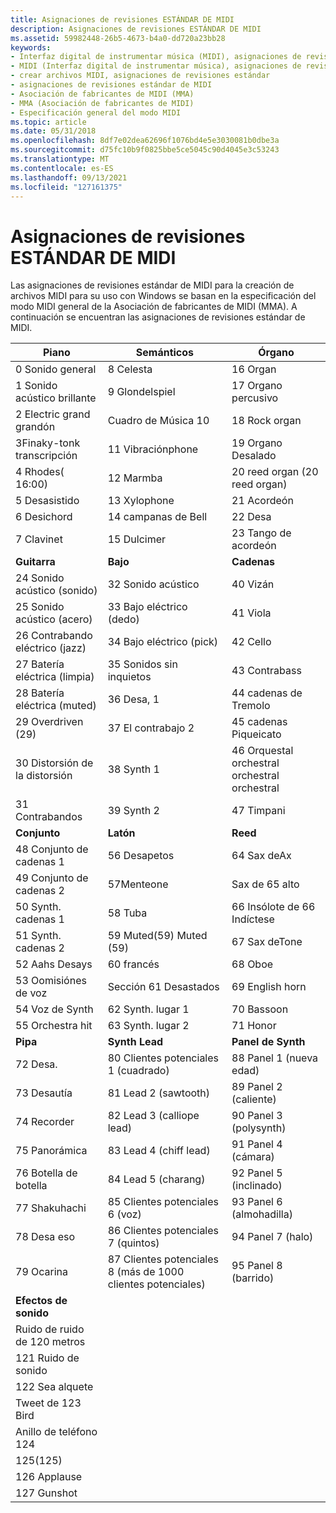 ```yaml
---
title: Asignaciones de revisiones ESTÁNDAR DE MIDI
description: Asignaciones de revisiones ESTÁNDAR DE MIDI
ms.assetid: 59982448-26b5-4673-b4a0-dd720a23bb28
keywords:
- Interfaz digital de instrumentar música (MIDI), asignaciones de revisiones estándar
- MIDI (Interfaz digital de instrumentar música), asignaciones de revisiones estándar
- crear archivos MIDI, asignaciones de revisiones estándar
- asignaciones de revisiones estándar de MIDI
- Asociación de fabricantes de MIDI (MMA)
- MMA (Asociación de fabricantes de MIDI)
- Especificación general del modo MIDI
ms.topic: article
ms.date: 05/31/2018
ms.openlocfilehash: 8df7e02dea62696f1076bd4e5e3030081b0dbe3a
ms.sourcegitcommit: d75fc10b9f0825bbe5ce5045c90d4045e3c53243
ms.translationtype: MT
ms.contentlocale: es-ES
ms.lasthandoff: 09/13/2021
ms.locfileid: "127161375"
---
```

# <a name="standard-midi-patch-assignments"></a>Asignaciones de revisiones ESTÁNDAR DE MIDI

Las asignaciones de revisiones estándar de MIDI para la creación de archivos MIDI para su uso con Windows se basan en la especificación del modo MIDI general de la Asociación de fabricantes de MIDI (MMA). A continuación se encuentran las asignaciones de revisiones estándar de MIDI.



| Piano                      | Semánticos      | Órgano                |
|----------------------------|---------------------------|----------------------|
| 0 Sonido general     | 8 Celesta                 | 16 Organ     |
| 1 Sonido acústico brillante    | 9 Glondelspiel            | 17 Organo percusivo  |
| 2 Electric grand grandón     | Cuadro de Música 10              | 18 Rock organ        |
| 3Finaky-tonk transcripción         | 11 Vibraciónphone             | 19 Organo Desalado      |
| 4 Rhodes( 16:00)             | 12 Marmba                | 20 reed organ (20 reed organ)        |
| 5 Desasistido           | 13 Xylophone              | 21 Acordeón         |
| 6 Desichord              | 14 campanas de Bell          | 22 Desa         |
| 7 Clavinet                 | 15 Dulcimer               | 23 Tango de acordeón   |
| **Guitarra**                 | **Bajo**                  | **Cadenas**          |
| 24 Sonido acústico (sonido) | 32 Sonido acústico          | 40 Vizán            |
| 25 Sonido acústico (acero) | 33 Bajo eléctrico (dedo) | 41 Viola             |
| 26 Contrabando eléctrico (jazz)  | 34 Bajo eléctrico (pick)   | 42 Cello             |
| 27 Batería eléctrica (limpia) | 35 Sonidos sin inquietos          | 43 Contrabass        |
| 28 Batería eléctrica (muted) | 36 Desa, 1            | 44 cadenas de Tremolo   |
| 29 Overdriven (29)       | 37 El contrabajo 2            | 45 cadenas Piqueicato |
| 30 Distorsión de la distorsión       | 38 Synth 1           | 46 Orquestal orchestral orchestral orchestral   |
| 31 Contrabandos        | 39 Synth 2           | 47 Timpani           |
| **Conjunto**               | **Latón**                 | **Reed**             |
| 48 Conjunto de cadenas 1       | 56 Desapetos                | 64 Sax deAx       |
| 49 Conjunto de cadenas 2       | 57Menteone               | Sax de 65 alto          |
| 50 Synth. cadenas 1        | 58 Tuba                   | 66 Insólote de 66 Indíctese         |
| 51 Synth. cadenas 2        | 59 Muted(59) Muted (59)          | 67 Sax deTone      |
| 52 Aahs Desays              | 60 francés            | 68 Oboe              |
| 53 Oomisiónes de voz              | Sección 61 Desastados          | 69 English horn      |
| 54 Voz de Synth             | 62 Synth. lugar 1         | 70 Bassoon           |
| 55 Orchestra hit           | 63 Synth. lugar 2         | 71 Honor          |
| **Pipa**                   | **Synth Lead**            | **Panel de Synth**        |
| 72 Desa.                 | 80 Clientes potenciales 1 (cuadrado)        | 88 Panel 1 (nueva edad)   |
| 73 Desautía                   | 81 Lead 2 (sawtooth)      | 89 Panel 2 (caliente)      |
| 74 Recorder                | 82 Lead 3 (calliope lead) | 90 Panel 3 (polysynth) |
| 75 Panorámica               | 83 Lead 4 (chiff lead)    | 91 Panel 4 (cámara)     |
| 76 Botella de botella             | 84 Lead 5 (charang)       | 92 Panel 5 (inclinado)     |
| 77 Shakuhachi              | 85 Clientes potenciales 6 (voz)         | 93 Panel 6 (almohadilla)  |
| 78 Desa eso                 | 86 Clientes potenciales 7 (quintos)        | 94 Panel 7 (halo)      |
| 79 Ocarina                 | 87 Clientes potenciales 8 (más de 1000 clientes potenciales)  | 95 Panel 8 (barrido)     |
| **Efectos de sonido**          |                           |                      |
| Ruido de ruido de 120 metros      |                           |                      |
| 121 Ruido de sonido           |                           |                      |
| 122 Sea alquete               |                           |                      |
| Tweet de 123 Bird             |                           |                      |
| Anillo de teléfono 124         |                           |                      |
| 125(125)             |                           |                      |
| 126 Applause               |                           |                      |
| 127 Gunshot                |                           |                      |



 

 

 




